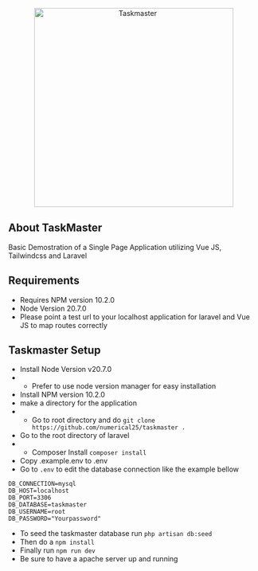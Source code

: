 <p align="center"><a href="https://laravel.com" target="_blank"><img src="https://raw.githubusercontent.com/laravel/art/master/logo-lockup/5%20SVG/2%20CMYK/1%20Full%20Color/laravel-logolockup-cmyk-red.svg" width="400" alt="Taskmaster"></a></p>


## About TaskMaster

Basic Demostration of a Single Page Application utilizing Vue JS, Tailwindcss and Laravel

## Requirements

- Requires NPM version 10.2.0
- Node Version 20.7.0
- Please point a test url to your localhost application for laravel and Vue JS to map routes correctly
## Taskmaster Setup

- Install Node Version v20.7.0 
- - Prefer to use node version manager for easy installation
- Install NPM version 10.2.0
- make a directory for the application
- - Go to root directory and do `git clone https://github.com/numerical25/taskmaster .`
- Go to the root directory of laravel
- - Composer Install `composer install`
- Copy .example.env to .env
- Go to `.env` to edit the database connection like the example bellow
```
DB_CONNECTION=mysql
DB_HOST=localhost
DB_PORT=3306
DB_DATABASE=taskmaster
DB_USERNAME=root
DB_PASSWORD="Yourpassword"
```
- To seed the taskmaster database run `php artisan db:seed`
- Then do a `npm install`
- Finally run `npm run dev`
- Be sure to have a apache server up and running
